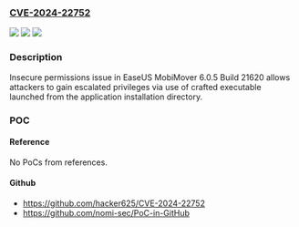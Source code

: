 ### [CVE-2024-22752](https://cve.mitre.org/cgi-bin/cvename.cgi?name=CVE-2024-22752)
![](https://img.shields.io/static/v1?label=Product&message=n%2Fa&color=blue)
![](https://img.shields.io/static/v1?label=Version&message=n%2Fa&color=blue)
![](https://img.shields.io/static/v1?label=Vulnerability&message=n%2Fa&color=brighgreen)

### Description

Insecure permissions issue in EaseUS MobiMover 6.0.5 Build 21620 allows attackers to gain escalated privileges via use of crafted executable launched from the application installation directory.

### POC

#### Reference
No PoCs from references.

#### Github
- https://github.com/hacker625/CVE-2024-22752
- https://github.com/nomi-sec/PoC-in-GitHub


